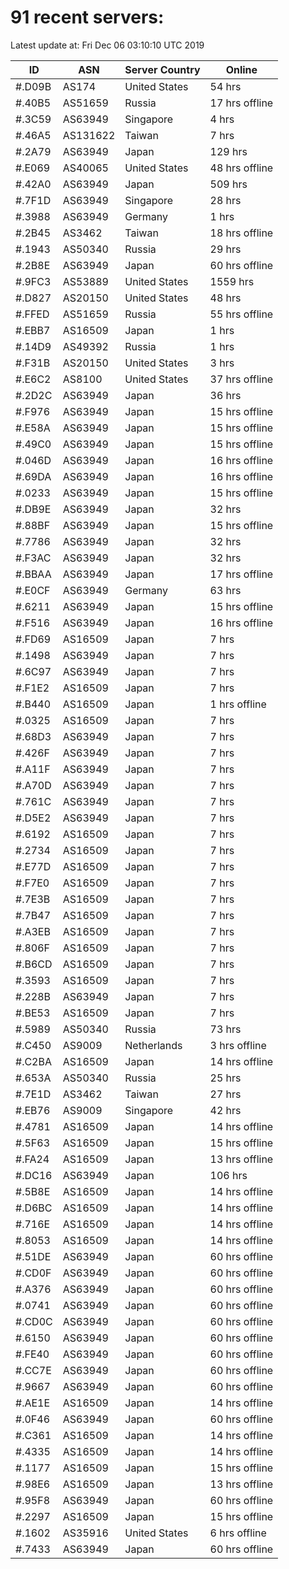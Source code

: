 # 91 recent servers:

Latest update at: Fri Dec 06 03:10:10 UTC 2019

| ID | ASN | Server Country | Online |
| -- | --- | -------------- | ------ |
| #.D09B | AS174 | United States | 54 hrs |
| #.40B5 | AS51659 | Russia | 17 hrs offline |
| #.3C59 | AS63949 | Singapore | 4 hrs |
| #.46A5 | AS131622 | Taiwan | 7 hrs |
| #.2A79 | AS63949 | Japan | 129 hrs |
| #.E069 | AS40065 | United States | 48 hrs offline |
| #.42A0 | AS63949 | Japan | 509 hrs |
| #.7F1D | AS63949 | Singapore | 28 hrs |
| #.3988 | AS63949 | Germany | 1 hrs |
| #.2B45 | AS3462 | Taiwan | 18 hrs offline |
| #.1943 | AS50340 | Russia | 29 hrs |
| #.2B8E | AS63949 | Japan | 60 hrs offline |
| #.9FC3 | AS53889 | United States | 1559 hrs |
| #.D827 | AS20150 | United States | 48 hrs |
| #.FFED | AS51659 | Russia | 55 hrs offline |
| #.EBB7 | AS16509 | Japan | 1 hrs |
| #.14D9 | AS49392 | Russia | 1 hrs |
| #.F31B | AS20150 | United States | 3 hrs |
| #.E6C2 | AS8100 | United States | 37 hrs offline |
| #.2D2C | AS63949 | Japan | 36 hrs |
| #.F976 | AS63949 | Japan | 15 hrs offline |
| #.E58A | AS63949 | Japan | 15 hrs offline |
| #.49C0 | AS63949 | Japan | 15 hrs offline |
| #.046D | AS63949 | Japan | 16 hrs offline |
| #.69DA | AS63949 | Japan | 16 hrs offline |
| #.0233 | AS63949 | Japan | 15 hrs offline |
| #.DB9E | AS63949 | Japan | 32 hrs |
| #.88BF | AS63949 | Japan | 15 hrs offline |
| #.7786 | AS63949 | Japan | 32 hrs |
| #.F3AC | AS63949 | Japan | 32 hrs |
| #.BBAA | AS63949 | Japan | 17 hrs offline |
| #.E0CF | AS63949 | Germany | 63 hrs |
| #.6211 | AS63949 | Japan | 15 hrs offline |
| #.F516 | AS63949 | Japan | 16 hrs offline |
| #.FD69 | AS16509 | Japan | 7 hrs |
| #.1498 | AS63949 | Japan | 7 hrs |
| #.6C97 | AS63949 | Japan | 7 hrs |
| #.F1E2 | AS16509 | Japan | 7 hrs |
| #.B440 | AS16509 | Japan | 1 hrs offline |
| #.0325 | AS16509 | Japan | 7 hrs |
| #.68D3 | AS63949 | Japan | 7 hrs |
| #.426F | AS63949 | Japan | 7 hrs |
| #.A11F | AS63949 | Japan | 7 hrs |
| #.A70D | AS63949 | Japan | 7 hrs |
| #.761C | AS63949 | Japan | 7 hrs |
| #.D5E2 | AS63949 | Japan | 7 hrs |
| #.6192 | AS16509 | Japan | 7 hrs |
| #.2734 | AS16509 | Japan | 7 hrs |
| #.E77D | AS16509 | Japan | 7 hrs |
| #.F7E0 | AS16509 | Japan | 7 hrs |
| #.7E3B | AS16509 | Japan | 7 hrs |
| #.7B47 | AS16509 | Japan | 7 hrs |
| #.A3EB | AS16509 | Japan | 7 hrs |
| #.806F | AS16509 | Japan | 7 hrs |
| #.B6CD | AS16509 | Japan | 7 hrs |
| #.3593 | AS16509 | Japan | 7 hrs |
| #.228B | AS63949 | Japan | 7 hrs |
| #.BE53 | AS16509 | Japan | 7 hrs |
| #.5989 | AS50340 | Russia | 73 hrs |
| #.C450 | AS9009 | Netherlands | 3 hrs offline |
| #.C2BA | AS16509 | Japan | 14 hrs offline |
| #.653A | AS50340 | Russia | 25 hrs |
| #.7E1D | AS3462 | Taiwan | 27 hrs |
| #.EB76 | AS9009 | Singapore | 42 hrs |
| #.4781 | AS16509 | Japan | 14 hrs offline |
| #.5F63 | AS16509 | Japan | 15 hrs offline |
| #.FA24 | AS16509 | Japan | 13 hrs offline |
| #.DC16 | AS63949 | Japan | 106 hrs |
| #.5B8E | AS16509 | Japan | 14 hrs offline |
| #.D6BC | AS16509 | Japan | 14 hrs offline |
| #.716E | AS16509 | Japan | 14 hrs offline |
| #.8053 | AS16509 | Japan | 14 hrs offline |
| #.51DE | AS63949 | Japan | 60 hrs offline |
| #.CD0F | AS63949 | Japan | 60 hrs offline |
| #.A376 | AS63949 | Japan | 60 hrs offline |
| #.0741 | AS63949 | Japan | 60 hrs offline |
| #.CD0C | AS63949 | Japan | 60 hrs offline |
| #.6150 | AS63949 | Japan | 60 hrs offline |
| #.FE40 | AS63949 | Japan | 60 hrs offline |
| #.CC7E | AS63949 | Japan | 60 hrs offline |
| #.9667 | AS63949 | Japan | 60 hrs offline |
| #.AE1E | AS16509 | Japan | 14 hrs offline |
| #.0F46 | AS63949 | Japan | 60 hrs offline |
| #.C361 | AS16509 | Japan | 14 hrs offline |
| #.4335 | AS16509 | Japan | 14 hrs offline |
| #.1177 | AS16509 | Japan | 15 hrs offline |
| #.98E6 | AS16509 | Japan | 13 hrs offline |
| #.95F8 | AS63949 | Japan | 60 hrs offline |
| #.2297 | AS16509 | Japan | 15 hrs offline |
| #.1602 | AS35916 | United States | 6 hrs offline |
| #.7433 | AS63949 | Japan | 60 hrs offline |

